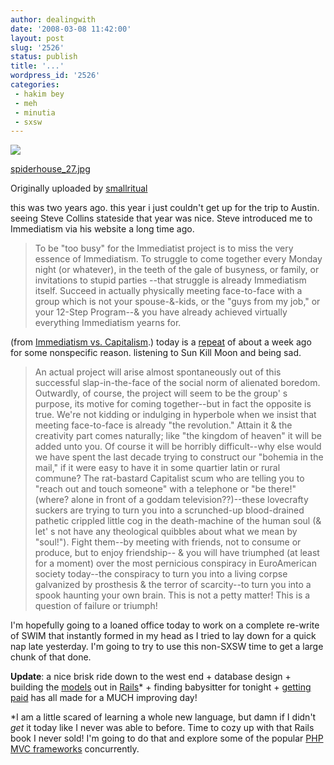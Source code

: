 ```yaml
---
author: dealingwith
date: '2008-03-08 11:42:00'
layout: post
slug: '2526'
status: publish
title: '...'
wordpress_id: '2526'
categories:
 - hakim bey
 - meh
 - minutia
 - sxsw
---
```


[![][1]][2]

[spiderhouse_27.jpg][3]

Originally uploaded by [smallritual][4]

this was two years ago. this year i just couldn't get up for the trip to
Austin. seeing Steve Collins stateside that year was nice. Steve introduced me
to Immediatism via his website a long time ago.

> To be "too busy" for the Immediatist project is to miss the very essence of
Immediatism. To struggle to come together every Monday night (or whatever), in
the teeth of the gale of busyness, or family, or invitations to stupid parties
--that struggle is already Immediatism itself. Succeed in actually physically
meeting face-to-face with a group which is not your spouse-&-kids, or the
"guys from my job," or your 12-Step Program--& you have already achieved
virtually everything Immediatism yearns for.

(from [Immediatism vs. Capitalism][5].) today is a [repeat][6] of about a week
ago for some nonspecific reason. listening to Sun Kill Moon and being sad.

> An actual project will arise almost spontaneously out of this successful
slap-in-the-face of the social norm of alienated boredom. Outwardly, of
course, the project will seem to be the group' s purpose, its motive for
coming together--but in fact the opposite is true. We're not kidding or
indulging in hyperbole when we insist that meeting face-to-face is already
"the revolution." Attain it & the creativity part comes naturally; like "the
kingdom of heaven" it will be added unto you. Of course it will be horribly
difficult--why else would we have spent the last decade trying to construct
our "bohemia in the mail," if it were easy to have it in some quartier latin
or rural commune? The rat-bastard Capitalist scum who are telling you to
"reach out and touch someone" with a telephone or "be there!" (where? alone in
front of a goddam television??)--these lovecrafty suckers are trying to turn
you into a scrunched-up blood-drained pathetic crippled little cog in the
death-machine of the human soul (& let' s not have any theological quibbles
about what we mean by "soul!"). Fight them--by meeting with friends, not to
consume or produce, but to enjoy friendship-- & you will have triumphed (at
least for a moment) over the most pernicious conspiracy in EuroAmerican
society today--the conspiracy to turn you into a living corpse galvanized by
prosthesis & the terror of scarcity--to turn you into a spook haunting your
own brain. This is not a petty matter! This is a question of failure or
triumph!


I'm hopefully going to a loaned office today to work on a complete re-write of
SWIM that instantly formed in my head as I tried to lay down for a quick nap
late yesterday. I'm going to try to use this non-SXSW time to get a large
chunk of that done.

**Update**: a nice brisk ride down to the west end + database design +
building the [models][7] out in [Rails][8]* + finding babysitter for tonight +
[getting paid][9] has all made for a MUCH improving day!

*I am a little scared of learning a whole new language, but damn if I didn't
_get_ it today like I never was able to before. Time to cozy up with that
Rails book I never sold! I'm going to do that and explore some of the popular
[PHP MVC frameworks][10] concurrently.

   [1]: http://farm1.static.flickr.com/21/185133060_ec36392be4_m.jpg

   [2]: http://www.flickr.com/photos/smallritual/185133060/ (photo sharing)

   [3]: http://www.flickr.com/photos/smallritual/185133060/

   [4]: http://www.flickr.com/people/smallritual/

   [5]: http://www.left-bank.org/bey/imm_cap.htm

   [6]: http://dealingwith.livejournal.com/668469.html

   [7]: http://en.wikipedia.org/wiki/Model-View-Controller#Pattern_description

   [8]: http://www.rubyonrails.org/

   [9]: http://twitter.com/dealingwith/statuses/768606042

   [10]: http://en.wikipedia.org/wiki/Model-View-Controller#PHP

